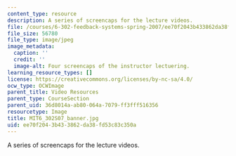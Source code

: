 ```yaml
---
content_type: resource
description: A series of screencaps for the lecture videos.
file: /courses/6-302-feedback-systems-spring-2007/ee70f2043b433862da38fd53c83c350a_MIT6_302_S07_banner.jpg
file_size: 56780
file_type: image/jpeg
image_metadata:
  caption: ''
  credit: ''
  image-alt: Four screencaps of the instructor lectuering.
learning_resource_types: []
license: https://creativecommons.org/licenses/by-nc-sa/4.0/
ocw_type: OCWImage
parent_title: Video Resources
parent_type: CourseSection
parent_uid: 36d8014a-ab80-064a-7079-ff3fff516356
resourcetype: Image
title: MIT6_302S07_banner.jpg
uid: ee70f204-3b43-3862-da38-fd53c83c350a
---
```

A series of screencaps for the lecture videos.